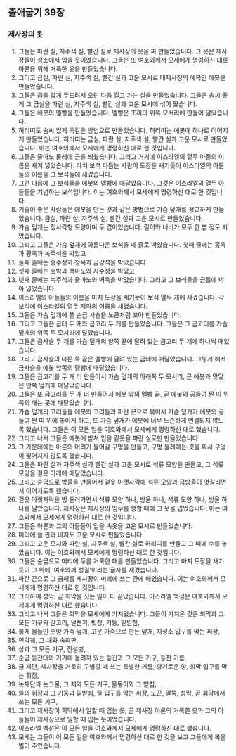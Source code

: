   ## 출애굽기 39장

### 제사장의 옷
1. 그들은 파란 실, 자주색 실, 빨간 실로 제사장의 옷을 짜 만들었습니다. 그 옷은 제사장들이 성소에서 입을 옷이었습니다. 그들은 또 여호와께서 모세에게 명령하신 대로 아론을 위해 거룩한 옷을 만들었습니다.
2. 그리고 금실, 파란 실, 자주색 실, 빨간 실과 고운 모시로 대제사장의 예복인 에봇을 만들었습니다.
3. 그들은 금을 얇게 두드려서 오린 다음 길고 가는 실을 만들었습니다. 그들은 솜씨 좋게 그 금실을 파란 실, 자주색 실, 빨간 실과 고운 모시에 섞어 짰습니다.
4. 그들은 에봇의 멜빵을 만들었습니다. 멜빵은 조끼의 위쪽 모서리에 만들어 달았습니다.
5. 허리띠도 솜씨 있게 똑같은 방법으로 만들었습니다. 허리띠는 에봇에 하나로 이어지게 만들었습니다. 허리띠는 금실, 파란 실, 자주색 실, 빨간 실과 고운 모시로 만들었습니다. 이는 여호와께서 모세에게 명령하신 대로 한 것입니다.
6. 그들은 줄마노 둘레에 금을 씌웠습니다. 그리고 거기에 이스라엘의 열두 아들의 이름을 새겨 넣었습니다. 마치 보석 다듬는 사람이 도장을 새기듯이 이스라엘의 아들들의 이름을 그 보석들에 새겼습니다.
7. 그런 다음에 그 보석들을 에봇의 멜빵에 매달았습니다. 그것은 이스라엘의 열두 아들들을 기념하는 보석입니다. 이는 여호와께서 모세에게 명령하신 대로 한 것입니다.
8. 기술이 좋은 사람들은 에봇을 만든 것과 같은 방법으로 가슴 덮개를 정교하게 만들었습니다. 금실, 파란 실, 자주색 실, 빨간 실과 고운 모시로 만들었습니다.
9. 가슴 덮개는 정사각형 모양이며 두 겹이었습니다. 길이와 너비가 모두 한 뼘 정도 되었습니다.
10. 그리고 그들은 가슴 덮개에 아름다운 보석을 네 줄로 박았습니다. 첫째 줄에는 홍옥과 황옥과 녹주석을 박았고
11. 둘째 줄에는 홍수정과 청옥과 금강석을 박았습니다.
12. 셋째 줄에는 호박과 백마노와 자수정을 박았고
13. 넷째 줄에는 녹주석과 줄마노와 벽옥을 박았습니다. 그리고 그 보석들을 금틀에 박아 넣었습니다.
14. 이스라엘의 아들들의 이름을 마치 도장을 새기듯이 보석 열두 개에 새겼습니다. 각 보석에 이스라엘의 열두 지파의 이름을 새겼습니다.
15. 그들은 가슴 덮개에 쓸 순금 사슬을 노끈처럼 꼬아 만들었습니다.
16. 그리고 그들은 금테 두 개와 금고리 두 개를 만들었습니다. 그들은 그 금고리를 가슴 덮개의 위쪽 두 모서리에 달았습니다.
17. 그들은 금사슬 두 개를 가슴 덮개의 양쪽 끝에 달려 있는 금고리 두 개에 하나씩 매었습니다.
18. 그리고 금사슬의 다른 쪽 끝은 멜빵에 달려 있는 금테에 매달았습니다. 그렇게 해서 금사슬을 에봇 앞쪽의 멜빵에 매달았습니다.
19. 그들은 금고리를 두 개 더 만들어서 가슴 덮개의 아래쪽 두 모서리, 곧 에봇과 맞닿은 안쪽 덮개에 매달았습니다.
20. 그들은 또 금고리를 두 개 더 만들어서 에봇 앞의 멜빵 끝, 곧 에봇의 공들여 짠 띠 위쪽의 매는 곳에 매달았습니다.
21. 가슴 덮개의 고리들을 에봇의 고리들과 파란 끈으로 묶어서 가슴 덮개가 에봇의 공들여 짠 띠 위에 놓이게 하고, 또 가슴 덮개가 에봇에 너무 느슨하게 연결되지 않도록 했습니다. 그들은 이 모든 일을 여호와께서 모세에게 명령하신 대로 했습니다.
22. 그리고 나서 그들은 에봇에 받쳐 입을 겉옷을 파란 실로만 만들었습니다.
23. 그 가운데에는 아론의 머리가 들어갈 구멍을 만들고, 구멍 둘레에는 깃을 짜서 구멍이 찢어지지 않도록 했습니다.
24. 그들은 파란 실과 자주색 실과 빨간 실과 고운 모시로 석류 모양을 만들고, 그 석류 모양을 겉옷 아래에 매달았습니다.
25. 그리고 순금으로 방울을 만들어서 겉옷 아랫자락에 석류 모양과 금방울이 엇갈리면서 이어지도록 했습니다.
26. 겉옷 아랫자락을 빙 둘러가면서 석류 모양 하나, 방울 하나, 석류 모양 하나, 방울 하나를 달았습니다. 제사장은 제사장의 임무를 행할 때에 그 옷을 입었습니다. 이는 여호와께서 모세에게 명령하신 대로 한 것입니다.
27. 그들은 아론과 그의 아들들이 입을 속옷을 고운 모시로 만들었습니다.
28. 머리에 쓸 관과 바지도 고운 모시로 만들었습니다.
29. 그리고 고운 모시와 파란 실, 자주색 실, 빨간 실로 허리띠를 만들고 그 띠에 수를 놓았습니다. 이는 여호와께서 모세에게 명령하신 대로 한 것입니다.
30. 그들은 순금으로 머리에 두를 거룩한 패를 만들었습니다. 그리고 마치 도장을 새기듯이 그 위에 '여호와께 성결'이라는 글자를 새겼습니다.
31. 파란 끈으로 그 금패를 제사장이 머리에 쓰는 관에 매었습니다. 이는 여호와께서 모세에게 명령하신 대로 한 것입니다.
32. 그리하여 성막, 곧 회막을 짓는 일이 다 끝났습니다. 이스라엘 백성은 여호와께서 모세에게 명령하신 대로 했습니다.
33. 그리고 나서 그들은 회막을 모세에게 가져왔습니다. 그들이 가져온 것은 회막과 그 모든 기구와 갈고리, 널빤지, 빗장, 기둥, 밑받침,
34. 붉게 물들인 숫양 가죽 덮개, 고운 가죽으로 만든 덮개, 지성소 입구를 막는 휘장,
35. 언약궤, 그 채와 속죄판,
36. 상과 그 모든 기구, 진설병,
37. 순금 등잔대와 거기에 올려져 있는 등잔과 그 모든 기구, 등잔 기름,
38. 금 제단, 제사장을 거룩히 구별할 때 쓰는 특별한 기름, 향기로운 향, 회막 입구를 막는 휘장,
39. 놋제단과 놋그물, 그 채와 모든 기구, 물동이와 그 받침,
40. 뜰의 휘장과 그 기둥과 밑받침, 뜰 입구를 막는 휘장, 노끈, 말뚝, 성막, 곧 회막에서 쓰는 모든 기구,
41. 그리고 제사장이 회막에서 일할 때 입는 옷, 곧 제사장 아론의 거룩한 옷과 그의 아들들이 제사장으로 일할 때 입는 옷이었습니다.
42. 이스라엘 백성은 이 모든 일을 여호와께서 모세에게 명령하신 대로 했습니다.
43. 모세는 그들이 이 모든 일을 여호와께서 명령하신 대로 한 것을 보고 그들에게 복을 빌어 주었습니다.